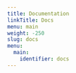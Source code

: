 ```yaml
---
title: Documentation
linkTitle: Docs
menu: main
weight: -250
slug: docs
menu:
  main:
    identifier: docs
---
```

